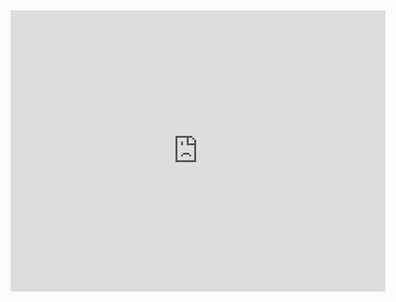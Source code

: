 <iframe src="http://hftrust.totalh.net" width="600" height="450" frameborder="0" style="border:0;" allowfullscreen="" aria-hidden="false" tabindex="0"></iframe>
